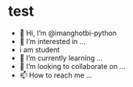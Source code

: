 # test

* 👋 Hi, I’m @imanghotbi-python
* 👀 I’m interested in ...
* i am student
* 🌱 I’m currently learning ...
* 💞️ I’m looking to collaborate on ...
* 📫 How to reach me ...
